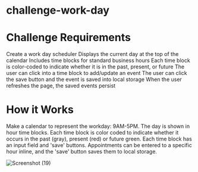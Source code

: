 # challenge-work-day

# Challenge Requirements
Create a work day scheduler
Displays the current day at the top of the calendar
Includes time blocks for standard business hours
Each time block is color-coded to indicate whether it is in the past, present, or future
The user can click into a time block to add/update an event
The user can click the save button and the event is saved into local storage
When the user refreshes the page, the saved events persist

# How it Works
Make a calendar to represent the workday: 9AM-5PM.
The day is shown in hour time blocks.
Each time block is color coded to indicate whether it occurs in the past (gray), present (red) or future green.
Each time block has an input field and 'save' buttons.
Appointments can be entered to a specific hour inline, and the 'save' button saves them to local storage.









![Screenshot (19)](https://user-images.githubusercontent.com/111814441/227235568-b6bad769-f30b-4e8d-add5-e93e796b7ae3.png)
